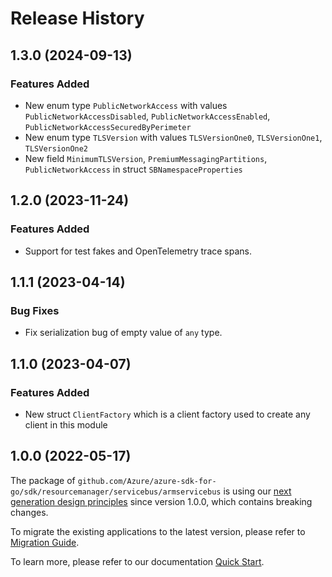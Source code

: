 # Release History

## 1.3.0 (2024-09-13)
### Features Added

- New enum type `PublicNetworkAccess` with values `PublicNetworkAccessDisabled`, `PublicNetworkAccessEnabled`, `PublicNetworkAccessSecuredByPerimeter`
- New enum type `TLSVersion` with values `TLSVersionOne0`, `TLSVersionOne1`, `TLSVersionOne2`
- New field `MinimumTLSVersion`, `PremiumMessagingPartitions`, `PublicNetworkAccess` in struct `SBNamespaceProperties`


## 1.2.0 (2023-11-24)
### Features Added

- Support for test fakes and OpenTelemetry trace spans.


## 1.1.1 (2023-04-14)
### Bug Fixes

- Fix serialization bug of empty value of `any` type.


## 1.1.0 (2023-04-07)
### Features Added

- New struct `ClientFactory` which is a client factory used to create any client in this module


## 1.0.0 (2022-05-17)

The package of `github.com/Azure/azure-sdk-for-go/sdk/resourcemanager/servicebus/armservicebus` is using our [next generation design principles](https://azure.github.io/azure-sdk/general_introduction.html) since version 1.0.0, which contains breaking changes.

To migrate the existing applications to the latest version, please refer to [Migration Guide](https://aka.ms/azsdk/go/mgmt/migration).

To learn more, please refer to our documentation [Quick Start](https://aka.ms/azsdk/go/mgmt).